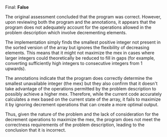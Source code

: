 Final: **False**

The original assessment concluded that the program was correct. However, upon reviewing both the program and the annotations, it appears that the program does not adequately account for the operations allowed in the problem description which involve decrementing elements. 

The implementation simply finds the smallest positive integer not present in the sorted version of the array but ignores the flexibility of decreasing elements. This means that it might not maximize the mex in cases where larger integers could theoretically be reduced to fill in gaps (for example, converting sufficiently high integers to consecutive integers from 1 upwards). 

The annotations indicate that the program does correctly determine the smallest unavailable integer (the mex) but they also confirm that it doesn't take advantage of the operations permitted by the problem description to possibly achieve a higher mex. Therefore, while the current code accurately calculates a mex based on the current state of the array, it fails to maximize it by ignoring decrement operations that can create a more optimal output.

Thus, given the nature of the problem and the lack of consideration for the decrement operations to maximize the mex, the program does not meet the correctness requirements of the problem description, leading to the conclusion that it is incorrect.
